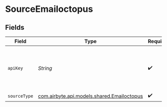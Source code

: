 # SourceEmailoctopus


## Fields

| Field                                                                                                                                                                     | Type                                                                                                                                                                      | Required                                                                                                                                                                  | Description                                                                                                                                                               |
| ------------------------------------------------------------------------------------------------------------------------------------------------------------------------- | ------------------------------------------------------------------------------------------------------------------------------------------------------------------------- | ------------------------------------------------------------------------------------------------------------------------------------------------------------------------- | ------------------------------------------------------------------------------------------------------------------------------------------------------------------------- |
| `apiKey`                                                                                                                                                                  | *String*                                                                                                                                                                  | :heavy_check_mark:                                                                                                                                                        | EmailOctopus API Key. See the <a href="https://help.emailoctopus.com/article/165-how-to-create-and-delete-api-keys">docs</a> for information on how to generate this key. |
| `sourceType`                                                                                                                                                              | [com.airbyte.api.models.shared.Emailoctopus](../../models/shared/Emailoctopus.md)                                                                                         | :heavy_check_mark:                                                                                                                                                        | N/A                                                                                                                                                                       |